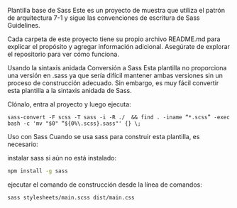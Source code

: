 Plantilla base de Sass
Este es un proyecto de muestra que utiliza el patrón de arquitectura 7-1 y sigue las convenciones de escritura de Sass Guidelines.

Cada carpeta de este proyecto tiene su propio archivo README.md para explicar el propósito y agregar información adicional. Asegúrate de explorar el repositorio para ver cómo funciona.

Usando la sintaxis anidada
Conversión a Sass
Esta plantilla no proporciona una versión en .sass ya que sería difícil mantener ambas versiones sin un proceso de construcción adecuado. Sin embargo, es muy fácil convertir esta plantilla a la sintaxis anidada de Sass.

Clónalo, entra al proyecto y luego ejecuta:

```
sass-convert -F scss -T sass -i -R ./  && find . -iname “*.scss” -exec bash -c 'mv "$0" “${0%\.scss}.sass"' {} \;
```

Uso con Sass
Cuando se usa sass para construir esta plantilla, es necesario:

instalar sass si aún no está instalado:

```bash
npm install -g sass
```

ejecutar el comando de construcción desde la línea de comandos:

```bash
sass stylesheets/main.scss dist/main.css
```
